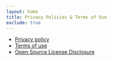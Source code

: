 ```yaml
---
layout: home
title: Privacy Policies & Terms of Use
exclude: true
---
```


- [Privacy policy](/policies/privacy_policy)
- [Terms of use](/policies/terms_of_use)
- [Open Source License Disclosure](/policies/pages/small-trivia/open-source.pdf)
